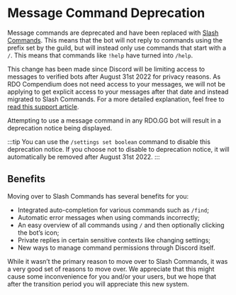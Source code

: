# Message Command Deprecation

Message commands are deprecated and have been replaced with [Slash Commands](https://support.discord.com/hc/en-us/articles/1500000368501). This means that the bot will not reply to commands using the
prefix set by the guild, but will instead only use commands that start with a `/`. This means that commands like `!help` have turned into `/help`.

<!--truncate-->

This change has been made since Discord will be limiting access to messages to verified bots after August 31st 2022 for privacy reasons. As RDO Compendium does not need access to your messages, we
will not be applying to get explicit access to your messages after that date and instead migrated to Slash Commands. For a more detailed explanation, feel free to
[read this support article](https://support-dev.discord.com/hc/en-us/articles/4404772028055).

Attempting to use a message command in any RDO.GG bot will result in a deprecation notice being displayed.

:::tip
You can use the `/settings set boolean` command to disable this deprecation notice. If you choose not to disable to deprecation notice, it will automatically be removed after August 31st 2022.
:::

## Benefits

Moving over to Slash Commands has several benefits for you:

- Integrated auto-completion for various commands such as `/find`;
- Automatic error messages when using commands incorrectly;
- An easy overview of all commands using `/` and then optionally clicking the bot’s icon;
- Private replies in certain sensitive contexts like changing settings;
- New ways to manage command permissions through Discord itself.

While it wasn’t the primary reason to move over to Slash Commands, it was a very good set of reasons to move over. We appreciate that this might cause some inconvenience for you and/or your users,
but we hope that after the transition period you will appreciate this new system.
